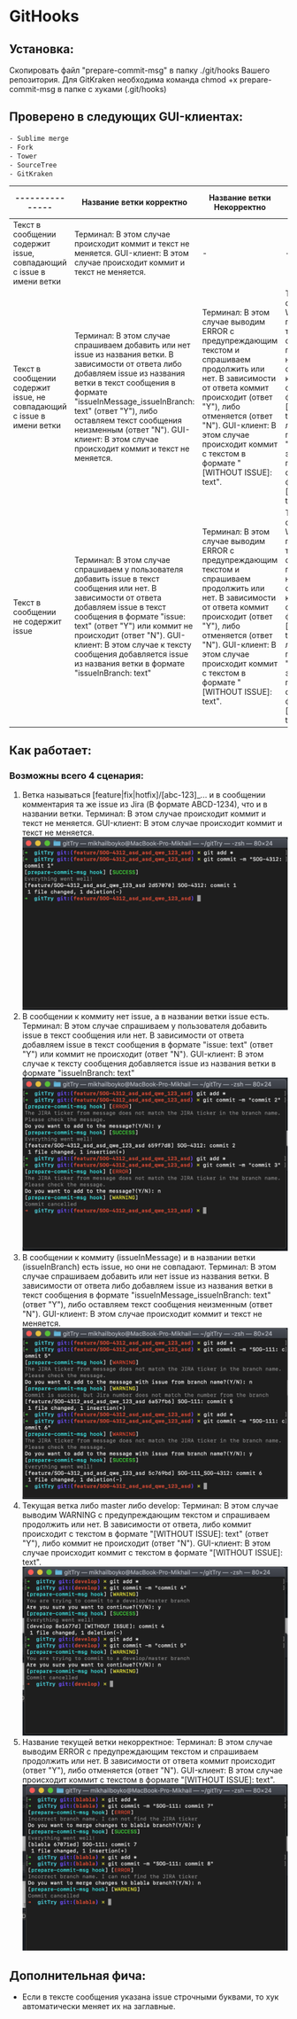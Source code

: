 # GitHooks

## Установка:
Скопировать файл "prepare-commit-msg" в папку ./git/hooks Вашего репозитория.
Для GitKraken необходима команда chmod +x prepare-commit-msg в папке с хуками (.git/hooks)
 
 
## Проверено в следующих GUI-клиентах:
    - Sublime merge
    - Fork
    - Tower
    - SourceTree
    - GitKraken 
    
| --------------- | Название ветки корректно | Название ветки Некорректно | Название ветки является служебным|
| ---| --- | --- | --- |
| Текст в сообщении содержит issue, совпадающий с issue в имени ветки | Терминал: В этом случае происходит коммит и текст не меняется. GUI-клиент: В этом случае происходит коммит и текст не меняется.   |   -  |  -  |
| Текст в сообщении содержит issue, не совпадающий с issue в имени ветки |  Терминал: В этом случае спрашиваем добавить или нет issue из названия ветки. В зависимости от ответа либо добавляем issue из названия ветки в текст сообщения в формате "issueInMessage_issueInBranch: text" (ответ "Y"), либо оставляем текст сообщения неизменным (ответ "N"). GUI-клиент: В этом случае происходит коммит и текст не меняется.  |  Терминал: В этом случае выводим ERROR с предупреждающим текстом и спрашиваем продолжить или нет. В зависимости от ответа коммит происходит (ответ "Y"), либо отменяется (ответ "N"). GUI-клиент: В этом случае происходит коммит с текстом в формате "[WITHOUT ISSUE]: text".   |  Терминал: В этом случае выводим WARNING с предупреждающим текстом и спрашиваем продолжить или нет. В зависимости от ответа, либо коммит происходит с текстом в формате "[WITHOUT ISSUE]: text" (ответ "Y"), либо коммит не происходит (ответ "N"). GUI-клиент:  В этом случае происходит коммит с текстом в формате "[WITHOUT ISSUE]: text".  |
| Текст в сообщении не содержит issue |  Терминал: В этом случае спрашиваем у пользователя добавить issue в текст сообщения или нет. В зависимости от ответа добавляем issue в текст сообщения в формате "issue: text" (ответ "Y") или коммит не происходит (ответ "N"). GUI-клиент: В этом случае к тексту сообщения добавляется issue из названия ветки в формате "issueInBranch: text"  |  Терминал: В этом случае выводим ERROR с предупреждающим текстом и спрашиваем продолжить или нет. В зависимости от ответа коммит происходит (ответ "Y"), либо отменяется (ответ "N"). GUI-клиент: В этом случае происходит коммит с текстом в формате "[WITHOUT ISSUE]: text".   |  Терминал: В этом случае выводим WARNING с предупреждающим текстом и спрашиваем продолжить или нет. В зависимости от ответа, либо коммит происходит с текстом в формате "[WITHOUT ISSUE]: text" (ответ "Y"), либо коммит не происходит (ответ "N"). GUI-клиент:  В этом случае происходит коммит с текстом в формате "[WITHOUT ISSUE]: text".  |


    
## Как работает:
### Возможны всего 4 сценария:
1) Ветка называться [feature|fix|hotfix]/[abc-123]_... и в сообщении комментария та же issue из Jira (В формате ABCD-1234), что и в названии ветки. 
Терминал: В этом случае происходит коммит и текст не меняется.
GUI-клиент: В этом случае происходит коммит и текст не меняется.
![Hook Image 1](Images/hook_1.png)
2) В сообщении к коммиту нет issue, а в названии ветки issue есть.
Терминал: В этом случае спрашиваем у пользователя добавить issue в текст сообщения или нет. В зависимости от ответа добавляем issue в текст сообщения в формате "issue: text" (ответ "Y") или коммит не происходит (ответ "N"). 
GUI-клиент: В этом случае к тексту сообщения добавляется issue из названия ветки в формате "issueInBranch: text"
![Hook Image 2](Images/hook_2.png)
3) В сообщении к коммиту (issueInMessage) и в названии ветки (issueInBranch) есть issue, но они не совпадают.
Терминал: В этом случае спрашиваем добавить или нет issue из названия ветки. В зависимости от ответа либо добавляем issue из названия ветки в текст сообщения в формате "issueInMessage_issueInBranch: text" (ответ "Y"), либо оставляем текст сообщения неизменным (ответ "N"). 
GUI-клиент: В этом случае происходит коммит и текст не меняется.
![Hook Image 3](Images/hook_3.png)
4) Текущая ветка либо master либо develop:
Терминал: В этом случае выводим WARNING с предупреждающим текстом и спрашиваем продолжить или нет. В зависимости от ответа, либо коммит происходит с текстом в формате "[WITHOUT ISSUE]: text" (ответ "Y"), либо коммит не происходит (ответ "N").
GUI-клиент:  В этом случае происходит коммит с текстом в формате "[WITHOUT ISSUE]: text".
![Hook Image 4](Images/hook_4.png)
5) Название текущей ветки некорректное:
Терминал: В этом случае выводим ERROR с предупреждающим текстом и спрашиваем продолжить или нет. В зависимости от ответа коммит происходит (ответ "Y"), либо отменяется (ответ "N").
GUI-клиент: В этом случае происходит коммит с текстом в формате "[WITHOUT ISSUE]: text".
![Hook Image 5](Images/hook_5.png)


## Дополнительная фича:
- Если в тексте сообщения указана issue строчными буквами, то хук автоматически меняет их на заглавные.

    

